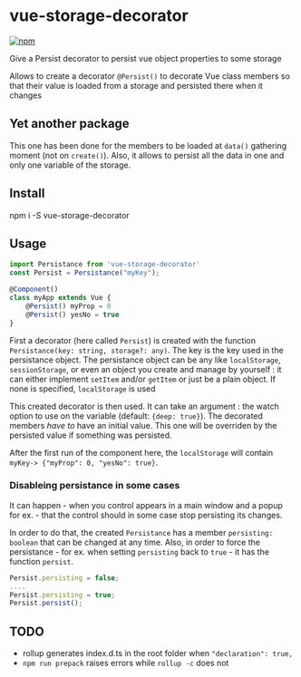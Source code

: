 # vue-storage-decorator

[![npm](https://img.shields.io/npm/v/vue-storage-decorator.svg)](https://www.npmjs.com/package/vue-storage-decorator)

Give a Persist decorator to persist vue object properties to some storage

Allows to create a decorator `@Persist()` to decorate Vue class members so that their value is loaded from a storage and persisted there when it changes

## Yet another package

This one has been done for the members to be loaded at `data()` gathering moment (not on `create()`). Also, it allows to persist all the data in one and only one variable of the storage.

## Install

npm i -S vue-storage-decorator

## Usage

```typescript
import Persistance from 'vue-storage-decorator'
const Persist = Persistance("myKey");

@Component()
class myApp extends Vue {
    @Persist() myProp = 0
    @Persist() yesNo = true
}
```

First a decorator (here called `Persist`) is created with the function `Persistance(key: string, storage?: any)`.
The key is the key used in the persistance object. The persistance object can be any like `localStorage`, `sessionStorage`, or even an object you create and manage by yourself : it can either implement `setItem` and/or `getItem` or just be a plain object. If none is specified, `localStorage` is used

This created decorator is then used. It can take an argument : the watch option to use on the variable (default: `{deep: true}`).
The decorated members *have to* have an initial value. This one will be overriden by the persisted value if something was persisted.

After the first run of the component here, the `localStorage` will contain `myKey-> {"myProp": 0, "yesNo": true}`.

### Disableing persistance in some cases

It can happen - when you control appears in a main window and a popup for ex. - that the control should in some case stop persisting its changes.

In order to do that, the created `Persistance` has a member `persisting: boolean` that can be changed at any time.
Also, in order to force the persistance - for ex. when setting `persisting` back to `true` - it has the function `persist`.

```ts
Persist.persisting = false;
....
Persist.persisting = true;
Persist.persist();
```

## TODO

- rollup generates index.d.ts in the root folder when `"declaration": true,`
- `npm run prepack` raises errors while `rollup -c` does not